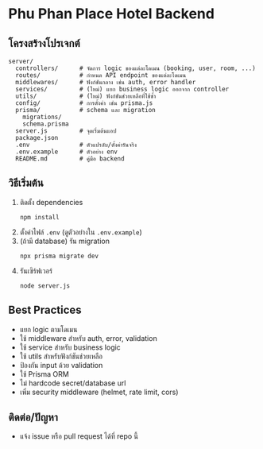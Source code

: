 # Phu Phan Place Hotel Backend

## โครงสร้างโปรเจกต์

```
server/
  controllers/      # จัดการ logic ของแต่ละโดเมน (booking, user, room, ...)
  routes/           # กำหนด API endpoint ของแต่ละโดเมน
  middlewares/      # ฟังก์ชันกลาง เช่น auth, error handler
  services/         # (ใหม่) แยก business logic ออกจาก controller
  utils/            # (ใหม่) ฟังก์ชันช่วยเหลือที่ใช้ซ้ำ
  config/           # การตั้งค่า เช่น prisma.js
  prisma/           # schema และ migration
    migrations/
    schema.prisma
  server.js         # จุดเริ่มต้นแอป
  package.json
  .env              # ตัวแปรลับ/ตั้งค่ารันจริง
  .env.example      # ตัวอย่าง env
  README.md         # คู่มือ backend
```

## วิธีเริ่มต้น

1. ติดตั้ง dependencies
   ```
   npm install
   ```
2. ตั้งค่าไฟล์ `.env` (ดูตัวอย่างใน `.env.example`)
3. (ถ้ามี database) รัน migration
   ```
   npx prisma migrate dev
   ```
4. รันเซิร์ฟเวอร์
   ```
   node server.js
   ```

## Best Practices
- แยก logic ตามโดเมน
- ใช้ middleware สำหรับ auth, error, validation
- ใช้ service สำหรับ business logic
- ใช้ utils สำหรับฟังก์ชันช่วยเหลือ
- ป้องกัน input ด้วย validation
- ใช้ Prisma ORM
- ไม่ hardcode secret/database url
- เพิ่ม security middleware (helmet, rate limit, cors)

## ติดต่อ/ปัญหา
- แจ้ง issue หรือ pull request ได้ที่ repo นี้ 